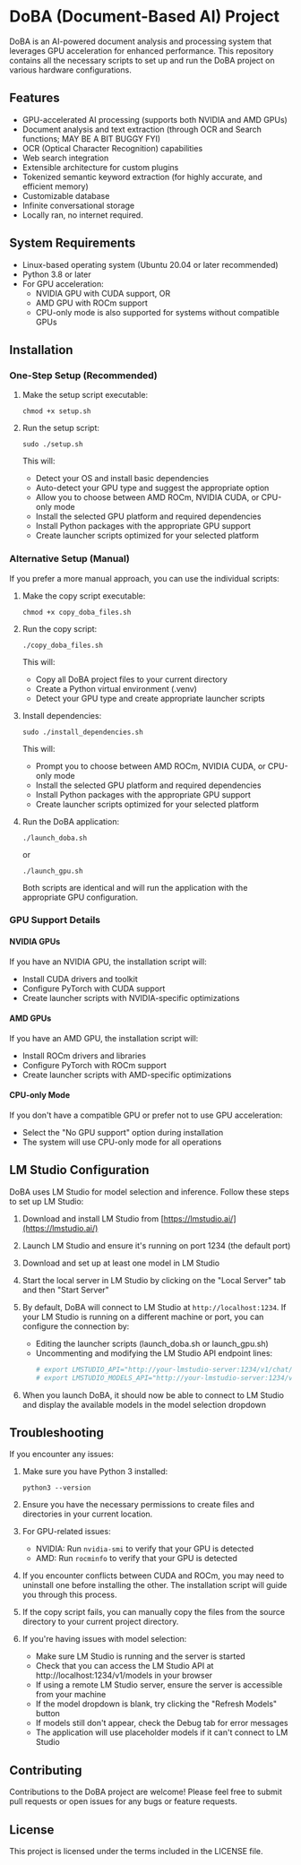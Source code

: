 # DoBA (Document-Based AI) Project

DoBA is an AI-powered document analysis and processing system that leverages GPU acceleration for enhanced performance. This repository contains all the necessary scripts to set up and run the DoBA project on various hardware configurations.

## Features

- GPU-accelerated AI processing (supports both NVIDIA and AMD GPUs)
- Document analysis and text extraction (through OCR and Search functions; MAY BE A BIT BUGGY FYI)
- OCR (Optical Character Recognition) capabilities
- Web search integration
- Extensible architecture for custom plugins
- Tokenized semantic keyword extraction (for highly accurate, and efficient memory)
- Customizable database
- Infinite conversational storage
- Locally ran, no internet required.

## System Requirements

- Linux-based operating system (Ubuntu 20.04 or later recommended)
- Python 3.8 or later
- For GPU acceleration:
  - NVIDIA GPU with CUDA support, OR
  - AMD GPU with ROCm support
  - CPU-only mode is also supported for systems without compatible GPUs

## Installation

### One-Step Setup (Recommended)

1. Make the setup script executable:
   ```
   chmod +x setup.sh
   ```

2. Run the setup script:
   ```
   sudo ./setup.sh
   ```
   This will:
   - Detect your OS and install basic dependencies
   - Auto-detect your GPU type and suggest the appropriate option
   - Allow you to choose between AMD ROCm, NVIDIA CUDA, or CPU-only mode
   - Install the selected GPU platform and required dependencies
   - Install Python packages with the appropriate GPU support
   - Create launcher scripts optimized for your selected platform

### Alternative Setup (Manual)

If you prefer a more manual approach, you can use the individual scripts:

1. Make the copy script executable:
   ```
   chmod +x copy_doba_files.sh
   ```

2. Run the copy script:
   ```
   ./copy_doba_files.sh
   ```
   This will:
   - Copy all DoBA project files to your current directory
   - Create a Python virtual environment (.venv)
   - Detect your GPU type and create appropriate launcher scripts

3. Install dependencies:
   ```
   sudo ./install_dependencies.sh
   ```
   This will:
   - Prompt you to choose between AMD ROCm, NVIDIA CUDA, or CPU-only mode
   - Install the selected GPU platform and required dependencies
   - Install Python packages with the appropriate GPU support
   - Create launcher scripts optimized for your selected platform

4. Run the DoBA application:
   ```
   ./launch_doba.sh
   ```
   or
   ```
   ./launch_gpu.sh
   ```
   Both scripts are identical and will run the application with the appropriate GPU configuration.

### GPU Support Details

#### NVIDIA GPUs
If you have an NVIDIA GPU, the installation script will:
- Install CUDA drivers and toolkit
- Configure PyTorch with CUDA support
- Create launcher scripts with NVIDIA-specific optimizations

#### AMD GPUs
If you have an AMD GPU, the installation script will:
- Install ROCm drivers and libraries
- Configure PyTorch with ROCm support
- Create launcher scripts with AMD-specific optimizations

#### CPU-only Mode
If you don't have a compatible GPU or prefer not to use GPU acceleration:
- Select the "No GPU support" option during installation
- The system will use CPU-only mode for all operations

## LM Studio Configuration

DoBA uses LM Studio for model selection and inference. Follow these steps to set up LM Studio:

1. Download and install LM Studio from [https://lmstudio.ai/](https://lmstudio.ai/)

2. Launch LM Studio and ensure it's running on port 1234 (the default port)

3. Download and set up at least one model in LM Studio

4. Start the local server in LM Studio by clicking on the "Local Server" tab and then "Start Server"

5. By default, DoBA will connect to LM Studio at `http://localhost:1234`. If your LM Studio is running on a different machine or port, you can configure the connection by:
   - Editing the launcher scripts (launch_doba.sh or launch_gpu.sh)
   - Uncommenting and modifying the LM Studio API endpoint lines:
     ```bash
     # export LMSTUDIO_API="http://your-lmstudio-server:1234/v1/chat/completions"
     # export LMSTUDIO_MODELS_API="http://your-lmstudio-server:1234/v1/models"
     ```

6. When you launch DoBA, it should now be able to connect to LM Studio and display the available models in the model selection dropdown

## Troubleshooting

If you encounter any issues:

1. Make sure you have Python 3 installed:
   ```
   python3 --version
   ```

2. Ensure you have the necessary permissions to create files and directories in your current location.

3. For GPU-related issues:
   - NVIDIA: Run `nvidia-smi` to verify that your GPU is detected
   - AMD: Run `rocminfo` to verify that your GPU is detected

4. If you encounter conflicts between CUDA and ROCm, you may need to uninstall one before installing the other. The installation script will guide you through this process.

5. If the copy script fails, you can manually copy the files from the source directory to your current project directory.

6. If you're having issues with model selection:
   - Make sure LM Studio is running and the server is started
   - Check that you can access the LM Studio API at http://localhost:1234/v1/models in your browser
   - If using a remote LM Studio server, ensure the server is accessible from your machine
   - If the model dropdown is blank, try clicking the "Refresh Models" button
   - If models still don't appear, check the Debug tab for error messages
   - The application will use placeholder models if it can't connect to LM Studio

## Contributing

Contributions to the DoBA project are welcome! Please feel free to submit pull requests or open issues for any bugs or feature requests.

## License

This project is licensed under the terms included in the LICENSE file.

